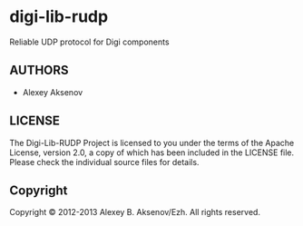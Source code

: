 digi-lib-rudp
=============

Reliable UDP protocol for Digi components

AUTHORS
-------

* Alexey Aksenov

LICENSE
-------

The Digi-Lib-RUDP Project is licensed to you under the terms of
the Apache License, version 2.0, a copy of which has been
included in the LICENSE file.
Please check the individual source files for details.

Copyright
---------

Copyright © 2012-2013 Alexey B. Aksenov/Ezh. All rights reserved.
